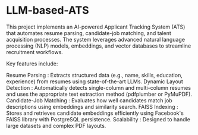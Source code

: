 # LLM-based-ATS
This project implements an AI-powered Applicant Tracking System (ATS) that automates resume parsing, candidate-job matching, and talent acquisition processes. The system leverages advanced natural language processing (NLP) models, embeddings, and vector databases to streamline recruitment workflows.

Key features include:

Resume Parsing : Extracts structured data (e.g., name, skills, education, experience) from resumes using state-of-the-art LLMs.
Dynamic Layout Detection : Automatically detects single-column and multi-column resumes and uses the appropriate text extraction method (pdfplumber or PyMuPDF).
Candidate-Job Matching : Evaluates how well candidates match job descriptions using embeddings and similarity search.
FAISS Indexing : Stores and retrieves candidate embeddings efficiently using Facebook's FAISS library with PostgreSQL persistence.
Scalability : Designed to handle large datasets and complex PDF layouts.

